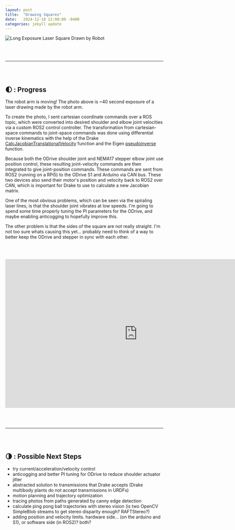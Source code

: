 ```yaml
---
layout: post
title:  "Drawing Squares"
date:   2024-12-18 12:00:00 -0400
categories: jekyll update
---
```


<script type="text/javascript" async src="https://cdn.jsdelivr.net/npm/mathjax@3/es5/tex-mml-chtml.js"></script>
<link rel="stylesheet" href="/assets/css/styles.css">

![Long Exposure Laser Square Drawn by Robot](/assets/images/laser_square.jpeg)

<hr style = "margin-top: 4rem">
<br /><br />

## 🌓 : Progress

The robot arm is moving! The photo above is ~40 second exposure of a laser drawing made by the robot arm.

To create the photo, I sent cartesian coordinate commands over a ROS topic, which were converted into desired shoulder and elbow joint velocities via a custom ROS2 control controller. The transformation from cartesian-space commands to joint-space commands was done using differential inverse kinematics with the help of the Drake [CalcJacobianTranslationalVelocity][1] function and the Eigen [pseudoinverse][2] function.

Because both the ODrive shoulder joint and NEMA17 stepper elbow joint use position control, these resulting joint-velocity commands are then integrated to give joint-position commands. These commands are sent from ROS2 (running on a RPi5) to the ODrive S1 and Arduino via CAN bus. These two devices also send their motor's position and velocity back to ROS2 over CAN, which is important for Drake to use to calculate a new Jacobian matrix.

One of the most obvious problems, which can be seen via the spiraling laser lines, is that the shoulder joint vibrates at low speeds. I'm going to spend some time properly tuning the PI parameters for the ODrive, and maybe enabling anticogging to hopefully improve this.

The other problem is that the sides of the square are not really straight. I'm not too sure whats causing this yet... probably need to think of a way to better keep the ODrive and stepper in sync with each other.

<br /><br />

<iframe width="840" height="473" src="https://www.youtube.com/embed/2VtBVIsuxbI" title="YouTube video player" frameborder="0" allow="accelerometer; autoplay; clipboard-write; encrypted-media; gyroscope; picture-in-picture" allowfullscreen></iframe>

<hr style = "margin-top: 4rem">
<br /><br />

## 🌗︎ : Possible Next Steps

- try current/acceleration/velocity control
- anticogging and better PI tuning for ODrive to reduce shoulder actuator jitter
- abstracted solution to transmissions that Drake accepts (Drake multibody plants do not accept transmissions in URDFs)
- motion planning and trajectory optimization
- tracing photos from paths generated by canny edge detection
- calculate ping pong ball trajectories with stereo vision (is two OpenCV SimpleBlob streams to get stereo disparity enough? RAFTStereo?)
- adding position and velocity limits. hardware side... (on the arduino and S1), or software side (in ROS2)? both?



<!-- links -->
[1]: https://drake.mit.edu/doxygen_cxx/classdrake_1_1multibody_1_1_multibody_plant.html#ae2516569f5a2cc27e76ee0cc8b728746
[2]: http://eigen.tuxfamily.org/dox/classEigen_1_1CompleteOrthogonalDecomposition.html#ab5e8b3f2c7b602772e1f1d7ce63d446e